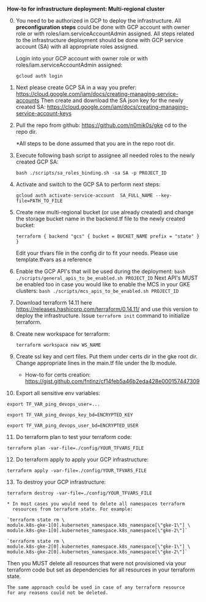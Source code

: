 **How-to for infrastructure deployment: Multi-regional cluster**

0. You need to be authorized in GCP to deploy the infrastructure.
   All **preconfiguration steps** could be done with GCP account with owner role
   or with roles/iam.serviceAccountAdmin assigned.
   All steps related to the infrastructure deployment should be done
   with GCP service account (SA) with all appropriate roles assigned.
   
   Login into your GCP account with owner role or with
   roles/iam.serviceAccountAdmin assigned:
   
    `gcloud auth login`
   
1. Next please create GCP SA in a way you prefer:
   https://cloud.google.com/iam/docs/creating-managing-service-accounts
   Then create and download the SA json key for the newly created SA:
   https://cloud.google.com/iam/docs/creating-managing-service-account-keys

2. Pull the repo from github:
   https://github.com/n0mik0s/gke
   cd to the repo dir.
   
   *All steps to be done assumed that you are in the repo root dir.

3. Execute following bash script to assignee all needed roles to the newly
   created GCP SA:
   
   `bash ./scripts/sa_roles_binding.sh -sa SA -p PROJECT_ID`
   
4. Activate and switch to the GCP SA to perform next steps:
   
   `gcloud auth activate-service-account  SA_FULL_NAME --key-file=PATH_TO_FILE`
   
5. Create new multi-regional bucket (or use already created) and change the
   storage bucket name in the backend.tf file to the newly created bucket:
   
   `terraform {
     backend "gcs" {
       bucket = BUCKET_NAME
       prefix = "state"
     }
   }`
   
    Edit your tfvars file in the config dir to fit your needs. Please use
    template.tfvars as a reference
   
6. Enable the GCP API's that will be used during the deployment:
    `bash ./scripts/general_apis_to_be_enabled.sh PROJECT_ID`
   Next API's MUST be enabled too in case you would like to enable the MCS
   in your GKE clusters:
   `bash ./scripts/mcs_apis_to_be_enabled.sh PROJECT_ID`

7. Download terraform 14.11 here https://releases.hashicorp.com/terraform/0.14.11/
   and use this version to deploy the infrastructure.
    Issue `terraform init` command to initialize terraform.

8. Create new workspace for terraform:
   
   `terraform workspace new WS_NAME`
   
9. Create ssl key and cert files. Put them under certs dir in the gke root dir.
    Change appropriate lines in the main.tf file under the lb module.
   
    * How-to for certs creation:
    https://gist.github.com/fntlnz/cf14feb5a46b2eda428e000157447309

10. Export all sensitive env variables:
   
   `export TF_VAR_ping_devops_user=...`
   
   `export TF_VAR_ping_devops_key_bd=ENCRYPTED_KEY`
   
   `export TF_VAR_ping_devops_user_bd=ENCRYPTED_USER`

11. Do terraform plan to test your terraform code:
    
   `terraform plan -var-file=./config/YOUR_TFVARS_FILE`
    
12. Do terraform apply to apply your GCP infrastructure:
    
   `terraform apply -var-file=./config/YOUR_TFVARS_FILE`
    
13. To destroy your GCP infrastructure:
    
   `terraform destroy -var-file=./config/YOUR_TFVARS_FILE`
    
    * In most cases you would need to delete all namespaces terraform
      resources from terraform state. For example:
    
    `terraform state rm \
    module.k8s-gke-1[0].kubernetes_namespace.k8s_namespace[\"gke-1\"] \
    module.k8s-gke-1[0].kubernetes_namespace.k8s_namespace[\"gke-2\"]`
    
    `terraform state rm \
    module.k8s-gke-2[0].kubernetes_namespace.k8s_namespace[\"gke-1\"] \
    module.k8s-gke-2[0].kubernetes_namespace.k8s_namespace[\"gke-2\"]`
    
   Then you MUST delete all resources that were not provisioned via
   your terraform code but set as dependencies for all resources
   in your terraform state.

    The same approach could be used in case of any terraform resource
    for any reasons could not be deleted.